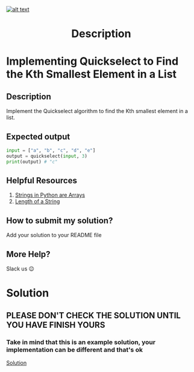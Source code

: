 <a href="https://www.core-code.io/">

![alt text](https://uploads-ssl.webflow.com/5eb2f56932c3562feab232e3/5f73550d00249e7e96c9f3de_Logo.png 'corecodeio')

</a>

<h1 align="center">Description</h1>

# Implementing Quickselect to Find the Kth Smallest Element in a List


## Description

Implement the Quickselect algorithm to find the Kth smallest element in a list. 

## Expected output
```python
input = ["a", "b", "c", "d", "e"]
output = quickselect(input, 3)
print(output) # "c"
``` 

## Helpful Resources

1. [Strings in Python are Arrays](https://www.w3schools.com/python/gloss_python_strings_are_arrays.asp)
2. [Length of a String](https://www.w3schools.com/python/gloss_python_string_length.asp)

## How to submit my solution?

Add your solution to your README file

## More Help?

Slack us 😉

# Solution

## PLEASE DON'T CHECK THE SOLUTION UNTIL YOU HAVE FINISH YOURS

### Take in mind that this is an example solution, your implementation can be different and that's ok

[Solution](../sol)
